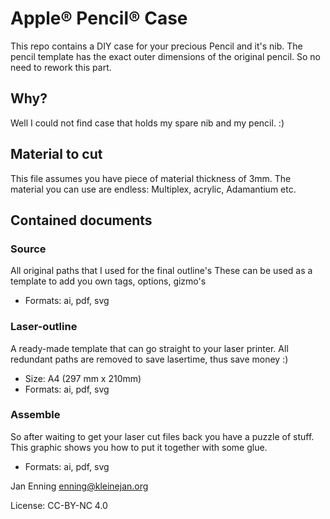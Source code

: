# Apple® Pencil® Case
This repo contains a DIY case for your precious Pencil and it's nib.
The pencil template has the exact outer dimensions of the original pencil. So no need to rework this part.

## Why?
Well I could not find case that holds my spare nib and my pencil. :)                            

## Material to cut
This file assumes you have piece of material thickness of 3mm. The material you can use are endless: Multiplex, acrylic, Adamantium etc.

## Contained documents

### Source
All original paths that I used for the final outline's
These can be used as a template to add you own tags, options, gizmo's

- Formats: ai, pdf, svg

### Laser-outline
A ready-made template that can go straight to your laser printer. 
All redundant paths are removed to save lasertime, thus save money :)

- Size: A4 (297 mm x 210mm)
- Formats: ai, pdf, svg

### Assemble

So after waiting to get your laser cut files back you have a puzzle of stuff.
This graphic shows you how to put it together with some glue.

- Formats: ai, pdf, svg

Jan Enning
enning@kleinejan.org

License: CC-BY-NC 4.0
